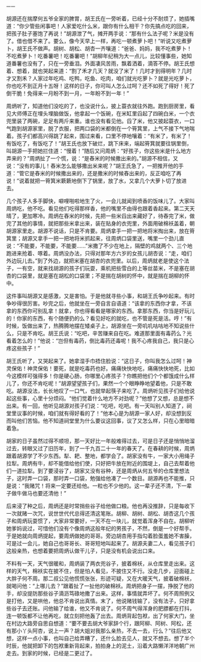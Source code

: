     一一 

   胡源还在揣摩何五爷全家的脾胃，胡王氏在一旁听着，已经十分不耐烦了，她插嘴道：“你少管些闲事吧！人家爱吃什么米，跟你有什么相干？你先搞点吃的回来，把孩子肚子塞饱了再说！”胡源泄了气，摊开两手说：“那有什么法子呢？米是没有了。借也借不来了。要么，像今天早上一样，再吃一顿煮萝卜吧！”听说又吃煮萝卜，胡王氏不做声。胡树、胡松、胡杏一齐嚷道：“爸爸、妈妈，我不吃煮萝卜！不吃煮萝卜！吃番薯吧！吃番薯吧！”胡柳年纪稍为大一点儿，比较懂事些，她知道番薯也没有了，只在一旁垂泪。外面凄风苦雨，飘着洒着，滴答不停。胡王氏想着、想着，就也哭起来道：“割了禾才几天？就没了米了！几时才到得明年？几时才又割禾？人家过年吃鸡、吃鸭，吃鱼、吃肉，咱们就光吃萝卜？就是光吃萝卜，你也吃不到正月十五呀！这样的日子，你可叫人怎么过呵？还不如死了得好！死了倒干脆！免得来一月盼不到一月，一年盼不到一年！”

   周炳听了，知道他们没吃的了，也没说什么，披上蓑衣就往外跑。跑到厨房里，看见大师傅正在埋头埋脑做饭，他拿起一个饭碗，在米缸里舀起了四碗白米，一个衣兜里装了两碗，足足有两斤来重。谁也没有看见他。舀了米，他又披起蓑衣，一口气跑到胡源家里，脱了衣服，把两口袋的米都倒在一个筲箕里，上气不接下气地喘着。孩子们都高兴得跳了起来，围过来看，口里不停地嚷着：“有米了，有米了！有饭吃了，有饭吃了！”胡王氏也放下破烂，跳下床来，端起筲箕就要往锅里倒，叫胡源一手把她拦住道：“慢着！”随后又问周炳：“好孩子，你这些米是什么地方弄来的？”周炳扯了一个慌，说：“是舂米的时候撒出来的。”胡源不相信，又说：“没有的事儿！舂米怎么能够撒出米来呢？”胡王氏急了，一把推开他的手道：“管它是舂米的时候撒出来的，还是撒米的时候舂出来的，反正咱吃了再说！”说着就把一筲箕米簌簌地倒下了锅里，放了水，又拿几个大萝卜切了放进去。

   几个孩子人多手脚快，噼哩啪啦地生了火，一会儿就闻到喷香的饭味儿了。大家叫周炳吃，他不吃。看见他们吃得那样香，他的嘴里不由得也跟着香起来。第二天天晴了，更加寒冷。周炳在舂米的时候，先把一些米舀出来藏好了，待舂完了米，做完了其他的事情，就把那些米拿出来，装在贴身的衣兜里，外面用破棉袄盖着，朝胡源家里走。胡源不说话，只是不肯要。周炳拿手一把一把地将米掏出来，放在筲箕里；胡源又拿手一把一把地将米抓起来，往周炳口袋里送，嘴里一个劲儿直说：“不能要，不能要，不能要……”米撒了不少在地上，隔壁的鸡就两个、三个地跑进来抢着、啄着。周炳没办法，只得对那年方六岁的女孩儿胡杏说：“走，咱们外边玩儿去。”到了外边，就把米塞在胡杏的衣兜里。以后，周炳就老是使这个法子，一有空，就来找胡源的孩子们玩耍，乘机把些雪白的上等丝苗米，不是塞在胡杏的口袋里，就是塞在胡松的口袋里；不是揣在胡树的怀中，就是揣在胡柳的怀中。

   这件事叫胡源又是感激，又是害怕。于是他就寻些小事，和胡王氏争吵起来。有时争吵得很厉害。吵完之后，他就坐在一旁自言自语道：“该拿的东西你才拿，不该拿的东西你可别乱拿！就拿，你也得看看是哪家的东西。拿那东西，你当是好玩儿的！你家的东西，有个随便扔的么？看见好吃的就吃，也不管是死是活。哼！”有时候，饭做出来了，热腾腾地摆在矮桌子上，胡源坐在一旁叽叽咕咕地不知说些什么，只是不肯吃。胡王氏说：“吃吧，辛苦赚来自在吃。难道那里面有毒药么？光看着怎么的！”他说：“岂但有毒药，倒比毒药还毒呢！我不心疼我自己，我只是心疼这些孩子！”

   胡王氏听了，又哭起来了。她拿湿手巾捂住脸说：“这日子，你叫我怎么过呵！神灵保佑！神灵保佑！要死，就是吃毒药也好。痛痛快快地吃，痛痛快快地死，比如今这模样可强得多！你是硬心肠，你哪里心疼孩子？你瞧把他们个个都饿成什么样儿了，你还不肯吃呢！”胡源望望孩子们，果然一个个眼睁睁地望着他，只是不敢吃。胡源没法，长长地叹了一口气，也就举起筷子来吃了。周炳听见孩子们给他说起这些事，心里十分烦闷。“他们觉着什么地方不对劲呢？”他想了又想，总是想不出来。有一回，他听见胡源对孩子们说：“吃吧，吃吧。有一天叫别人知道了，祠堂里议事的时候，咱们就有得好看的了！”他本心是为胡源一家人好，却没想到反而叫他们苦恼。他不知道祠堂里为什么要议这回事，议了又怎么样，只在心里暗暗着急。

   胡家的日子虽然过得不顺坦，那一天好比一年般难得过去，可是日子还是悄悄地溜过去，转眼又过了旧历年，到了一千九百二十一年的春天了。在春耕的时候，周炳跟着胡源学了不少东西。犁、耙、整地，都学会了。胡家没有牛，一家大小用绳子拉犁。周炳有牛，却不能借给他们使，只好把牛放在附近的围堤上，自己去帮着他们一道拉犁。到了要浸谷了，胡家又没有谷种，还是周炳从何五爷的仓库里想法子，这时弄一口袋，那时弄一口袋，勉强给他凑了一个数目。胡源再也不能推，只是说：“我赌咒！将来一定要还给他。一粒也不少他的。这一辈子还不清，下一辈子做牛做马也要还清他！”

   后来浸了种之后，周炳还是时常捎些谷子给他做口粮。他也再没推辞，只是每收下一次就赌一次咒，说世世代代总得还清这笔账。胡柳、胡树、胡松、胡杏这几个孩子和周炳玩耍惯了，大家非常要好，一天不在一块儿，就觉着浑身不自在。胡柳听她爹妈说过，可惜他们没有个像周炳这般年纪的男孩子，不然，倒是一个好帮手。于是她就向周炳提起，要周炳做她的哥哥。旁边胡杏用手指勾着脸蛋羞她不害臊，可是过一会儿，她自己也哥哥长、哥哥短地叫起来了。胡源夫妻二人，看见孩子们这般亲热，也想着要把周炳认做干儿子，只是没有机会说出口来。

   不料有一天，天气很暖和，周炳装了两衣兜谷子，披着棉袄，从仓库里走出来。这样的天气，棉袄实在披不住，但是怕人看见，不披住又不行。没走几步，迎面碰上大胖子何不周。那二叔公见他慌慌张张，形迹可疑，又在大暖天气，披着破棉袄，就喝问他：“上哪儿去？”跟着扯了一扯他的破棉袄。周炳把身子一摆，挣脱了他的手，却没提防那些谷子滴沥笃碌地撒了出来。这样，事情就弄坏了。何不周照例又是打他，又是哄他，他总不肯说出真情。末了，他说赌钱输了，没有法子，只好拿些谷子去还账。问他输了给谁，他又不肯说了。何不周气得浑身的肥膘都在打抖，连一顿饭都不让他再吃，就立刻把他轰了出去。周炳背起包袱，出了何家大门，坐在村边大路旁自思自想道：“要不要去胡大爷家辞个行，跟阿柳、阿树、阿松，还有那小丫头阿杏，说上一声？胡大姐对我那么亲热，不去一去，行么？”往后他又想，这样一点小事，也叫自己给弄糟了，还什么脸去见人，就又不想去。想了半个时辰，他就把卸下的包袱重新背起来，拍拍身上的泥土，沿着大路懒洋洋地朝广州走去。到家的时候，已经是二更过了。

